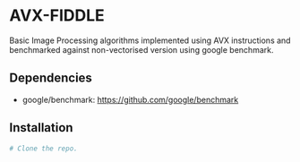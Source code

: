 # AVX-FIDDLE
Basic Image Processing algorithms implemented using AVX instructions and benchmarked against non-vectorised version using google benchmark.
## Dependencies
- google/benchmark: https://github.com/google/benchmark
## Installation
```bash
# Clone the repo.
